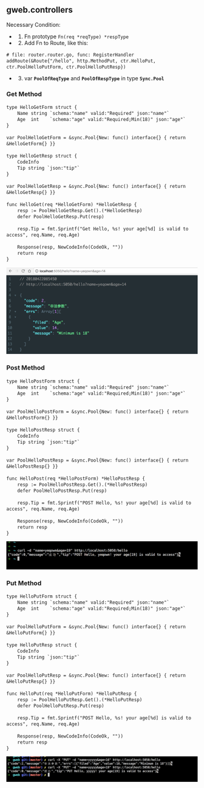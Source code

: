 ## gweb.controllers

Necessary Condition:

* 1. Fn prototype `Fn(req *reqType) *respType`
* 2. Add Fn to Route, like this:
```golang
# file: router.router.go, func: RegisterHandler
addRoute(&Route{"/hello", http.MethodPut, ctr.HelloPut, ctr.PoolHelloPutForm, ctr.PoolHelloPutResp})
```
* 3. var **`PoolOfReqType`** and **`PoolOfRespType`** in type **`Sync.Pool`**

### Get Method

```golang
type HelloGetForm struct {
	Name string `schema:"name" valid:"Required" json:"name"`
	Age  int    `schema:"age" valid:"Required;Min(18)" json:"age"`
}

var PoolHelloGetForm = &sync.Pool{New: func() interface{} { return &HelloGetForm{} }}

type HelloGetResp struct {
	CodeInfo
	Tip string `json:"tip"`
}

var PoolHelloGetResp = &sync.Pool{New: func() interface{} { return &HelloGetResp{} }}

func HelloGet(req *HelloGetForm) *HelloGetResp {
	resp := PoolHelloGetResp.Get().(*HelloGetResp)
	defer PoolHelloGetResp.Put(resp)

	resp.Tip = fmt.Sprintf("Get Hello, %s! your age[%d] is valid to access", req.Name, req.Age)

	Response(resp, NewCodeInfo(CodeOk, ""))
	return resp
}
```

![Get-Method](https://raw.githubusercontent.com/yeqown/gweb/master/screenshots/getmethod.png)

### Post Method

```golang
type HelloPostForm struct {
	Name string `schema:"name" valid:"Required" json:"name"`
	Age  int    `schema:"age" valid:"Required;Min(18)" json:"age"`
}

var PoolHelloPostForm = &sync.Pool{New: func() interface{} { return &HelloPostForm{} }}

type HelloPostResp struct {
	CodeInfo
	Tip string `json:"tip"`
}

var PoolHelloPostResp = &sync.Pool{New: func() interface{} { return &HelloPostResp{} }}

func HelloPost(req *HelloPostForm) *HelloPostResp {
	resp := PoolHelloPostResp.Get().(*HelloPostResp)
	defer PoolHelloPostResp.Put(resp)

	resp.Tip = fmt.Sprintf("POST Hello, %s! your age[%d] is valid to access", req.Name, req.Age)

	Response(resp, NewCodeInfo(CodeOk, ""))
	return resp
}
```
![POST-Method](https://raw.githubusercontent.com/yeqown/gweb/master/screenshots/postmethod.png)

### Put Method

```golang
type HelloPutForm struct {
	Name string `schema:"name" valid:"Required" json:"name"`
	Age  int    `schema:"age" valid:"Required;Min(18)" json:"age"`
}

var PoolHelloPutForm = &sync.Pool{New: func() interface{} { return &HelloPutForm{} }}

type HelloPutResp struct {
	CodeInfo
	Tip string `json:"tip"`
}

var PoolHelloPutResp = &sync.Pool{New: func() interface{} { return &HelloPutResp{} }}

func HelloPut(req *HelloPutForm) *HelloPutResp {
	resp := PoolHelloPutResp.Get().(*HelloPutResp)
	defer PoolHelloPutResp.Put(resp)

	resp.Tip = fmt.Sprintf("POST Hello, %s! your age[%d] is valid to access", req.Name, req.Age)

	Response(resp, NewCodeInfo(CodeOk, ""))
	return resp
}
```

![Put-Method](https://raw.githubusercontent.com/yeqown/gweb/master/screenshots/putmethod.png)
